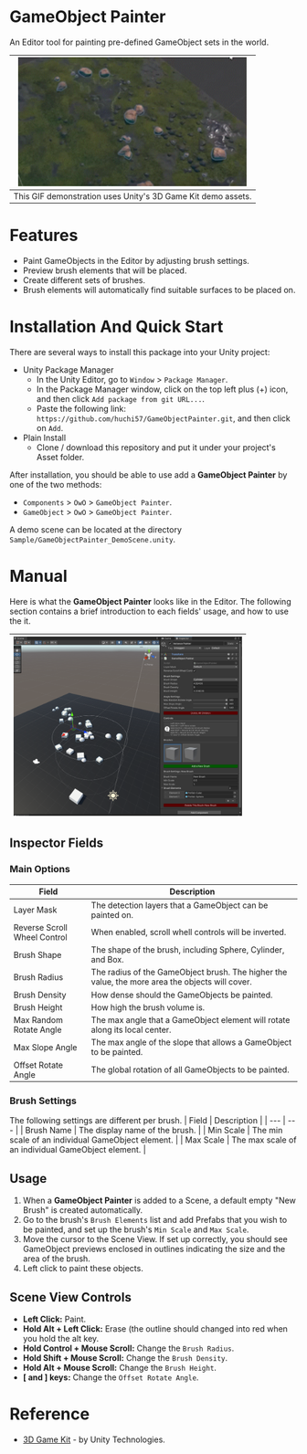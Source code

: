 # GameObject Painter
An Editor tool for painting pre-defined GameObject sets in the world.

| <img src="Images/img-gameobjectpainter-example-demoassets.gif" alt="Example-with-demo-assets" width="400"> |
| --- |
| This GIF demonstration uses Unity's 3D Game Kit demo assets. |

# Features
- Paint GameObjects in the Editor by adjusting brush settings.
- Preview brush elements that will be placed.
- Create different sets of brushes.
- Brush elements will automatically find suitable surfaces to be placed on.

# Installation And Quick Start
There are several ways to install this package into your Unity project:

- Unity Package Manager
  - In the Unity Editor, go to `Window` > `Package Manager`.
  - In the Package Manager window, click on the top left plus (+) icon, and then click `Add package from git URL...`.
  - Paste the following link: `https://github.com/huchi57/GameObjectPainter.git`, and then click on `Add`.
- Plain Install
  - Clone / download this repository and put it under your project's Asset folder.

After installation, you should be able to use add a **GameObject Painter** by one of the two methods:
- `Components` > `OwO` > `GameObject Painter`.
- `GameObject` > `OwO` > `GameObject Painter`.

A demo scene can be located at the directory `Sample/GameObjectPainter_DemoScene.unity`.

# Manual
Here is what the **GameObject Painter** looks like in the Editor. The following section contains a brief introduction to each fields' usage, and how to use the it.

| <img src="Images/img-gameobjectpainter-example.png" alt="Example-in-the-editor" width="400"> |
| --- |

## Inspector Fields
### Main Options
| Field | Description |
| --- | --- |
| Layer Mask | The detection layers that a GameObject can be painted on. |
| Reverse Scroll Wheel Control | When enabled, scroll whell controls will be inverted. |
| Brush Shape | The shape of the brush, including Sphere, Cylinder, and Box.
| Brush Radius | The radius of the GameObject brush. The higher the value, the more area the objects will cover. |
| Brush Density | How dense should the GameObjects be painted. |
| Brush Height | How high the brush volume is. |
| Max Random Rotate Angle | The max angle that a GameObject element will rotate along its local center. |
| Max Slope Angle | The max angle of the slope that allows a GameObject to be painted. |
| Offset Rotate Angle | The global rotation of all GameObjects to be painted. |

### Brush Settings
The following settings are different per brush.
| Field | Description |
| --- | --- |
| Brush Name | The display name of the brush. |
| Min Scale | The min scale of an individual GameObject element. |
| Max Scale | The max scale of an individual GameObject element. |

## Usage
1. When a **GameObject Painter** is added to a Scene, a default empty "New Brush" is created automatically.
2. Go to the brush's `Brush Elements` list and add Prefabs that you wish to be painted, and set up the brush's `Min Scale` and `Max Scale`.
3. Move the cursor to the Scene View. If set up correctly, you should see GameObject previews enclosed in outlines indicating the size and the area of the brush.
4. Left click to paint these objects.

## Scene View Controls
- **Left Click:** Paint.
- **Hold Alt + Left Click:** Erase (the outline should changed into red when you hold the alt key.
- **Hold Control + Mouse Scroll:** Change the `Brush Radius`.
- **Hold Shift + Mouse Scroll:** Change the `Brush Density`.
- **Hold Alt + Mouse Scroll:** Change the `Brush Height`.
- **\[ and \] keys:** Change the `Offset Rotate Angle`.

# Reference
- [3D Game Kit](https://assetstore.unity.com/packages/templates/tutorials/3d-game-kit-115747) - by Unity Technologies.
